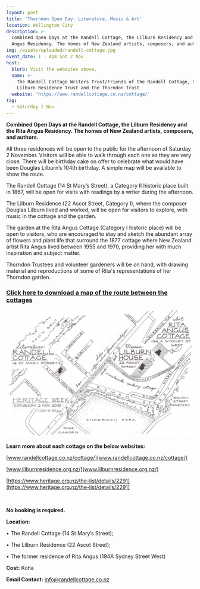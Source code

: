 ```yaml
---
layout: post
title: 'Thorndon Open Day: Literature, Music & Art'
location: Wellington City
description: >-
  Combined Open Days at the Randell Cottage, the Lilburn Residency and the Rita
  Angus Residency. The homes of New Zealand artists, composers, and authors.
img: /assets/uploaded/randell-cottage.jpg
event_date: 1 - 4pm Sat 2 Nov
host:
  blurb: Visit the websites above.
  name: >-
    The Randell Cottage Writers Trust/Friends of the Randell Cottage, the
    Lilburn Residence Trust and the Thorndon Trust
  website: 'https://www.randellcottage.co.nz/cottage/'
tag:
  - Saturday 2 Nov
---
```

**Combined Open Days at the Randell Cottage, the Lilburn Residency and the Rita Angus Residency. The homes of New Zealand artists, composers, and authors.**

All three residences will be open to the public for the afternoon of Saturday 2 November.  Visitors will be able to walk through each one as they are very close.  There will be birthday cake on offer to celebrate what would have been Douglas Lilburn’s 104th birthday. A simple map will be available to show the route.  

The Randell Cottage (14 St Mary’s Street), a Category II historic place built in 1867, will be open for visits with readings by a writer during the afternoon.

The Lilburn Residence (22 Ascot Street, Category I), where the composer Douglas Lilburn lived and worked, will be open for visitors to explore, with music in the cottage and the garden.

The garden at the Rita Angus Cottage (Category I historic place) will be open to visitors, who are encouraged to stay and sketch the abundant array of flowers and plant life that surround the 1877 cottage where New Zealand artist Rita Angus lived between 1955 and 1970, providing her with much inspiration and subject matter.

Thorndon Trustees and volunteer gardeners will be on hand, with drawing material and reproductions of some of Rita's representations of her Thorndon garden. 

### [Click here to download a map of the route between the cottages](https://wellingtonheritageweek.co.nz/assets/uploaded/Thorndon%20Map%202.pdf)

<img src="/assets/uploaded/Thorndon Map 2.jpg" alt="Thorndon Wellington Heritage Week" class="responsive">

**Learn more about each cottage on the below websites:**

[www.randellcottage.co.nz/cottage/](www.randellcottage.co.nz/cottage/)

[www.lilburnresidence.org.nz/](www.lilburnresidence.org.nz/)

[https://www.heritage.org.nz/the-list/details/2291](https://www.heritage.org.nz/the-list/details/2291)

<br>

**No booking is required.** 

**Location:** 

•	The Randell Cottage (14 St Mary’s Street); 

•	The Lilburn Residence (22 Ascot Street); 

•	The former residence of Rita Angus (194A Sydney Street West) 

**Cost:** Koha

**Email Contact:** info@randellcottage.co.nz
